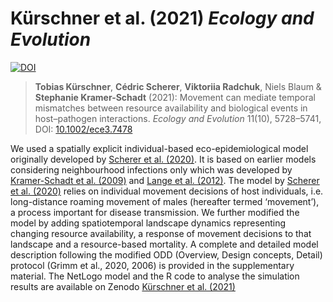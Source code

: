 
# Kürschner et al. (2021) *Ecology and Evolution*
[![DOI](https://zenodo.org/badge/177115379.svg)](https://zenodo.org/badge/latestdoi/177115379)  

> **Tobias Kürschner**, **Cédric Scherer**, **Viktoriia Radchuk**, Niels Blaum & **Stephanie Kramer-Schadt** (2021):
Movement can mediate temporal mismatches between resource availability and biological events in host–pathogen interactions. *Ecology and Evolution* 11(10), 5728–5741, DOI: [10.1002/ece3.7478](https://doi.org/10.1002/ece3.7478)

We used a spatially explicit individual-based eco-epidemiological model originally developed by [Scherer et al. (2020)](https://doi.org/10.1111/oik.07002). It is based on earlier models considering neighbourhood infections only which was developed by [Kramer-Schadt et al. (2009)](https://doi.org/10.1111/j.1600-0706.2008.16582.x) and [Lange et al. (2012)](https://doi.org/10.1186/1297-9716-43-37). The model by [Scherer et al. (2020)](https://doi.org/10.1111/oik.07002) relies on individual movement decisions of host individuals, i.e. long-distance roaming movement of males (hereafter termed ‘movement’), a process important for disease transmission. We further modified the model by adding spatiotemporal landscape dynamics representing changing resource availability, a response of movement decisions to that landscape and a resource-based mortality. A complete and detailed model description following the modified ODD (Overview, Design concepts, Detail) protocol (Grimm et al., 2020, 2006) is provided in the supplementary material. The NetLogo model and the R code to analyse the simulation results are available on Zenodo [Kürschner et al. (2021)](https://doi.org/10.5281/zenodo.4593791)
